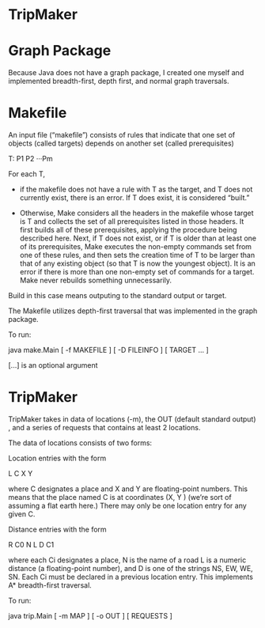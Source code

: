 TripMaker
=========

Graph Package
==============

Because Java does not have a graph package, I created one myself and implemented breadth-first, depth first, and normal graph traversals.

Makefile
========

An input file (“makefile”)  consists of rules that indicate that one set of objects (called targets) depends on another set (called prerequisites)

T: P1 P2 ···Pm

For each T, 

- if the makefile does not have a rule with T as the target, and T does not currently exist, there is an error. If T does exist, it is considered “built.”

- Otherwise, Make considers all the headers in the makefile whose target is T and collects the set of all prerequisites listed in those headers. It first builds all of these prerequisites, applying the procedure being described here. Next, if T does not exist, or if T is older than at least one of its prerequisites, Make executes the non-empty commands set from one of these rules, and then sets the creation time of T to be larger than that of any existing object (so that T is now the youngest object). It is an error if there is more than one non-empty set of commands for a target. Make never rebuilds something unnecessarily.

Build in this case means outputing to the standard output or target.

The Makefile utilizes depth-first traversal that was implemented in the graph package.


To run:

java make.Main [ -f MAKEFILE ] [ -D FILEINFO ] [ TARGET ... ]

[...] is an optional argument

TripMaker
=========

TripMaker takes in data of locations (-m), the OUT (default standard output) , and a series of requests that contains at least 2 locations.

The data of locations consists of two forms:

Location entries with the form 

L C X Y

where C designates a place and X and Y are floating-point numbers. This means that the place named C is at coordinates (X, Y ) (we’re sort of assuming a flat earth here.) There may only be one location entry for any given C.

Distance entries with the form

R C0 N L D C1

where each Ci designates a place, N is the name of a road L is a numeric distance (a floating-point number), and D is one of the strings NS, EW, WE, SN. Each Ci must be declared in a previous location entry.
This implements A* breadth-first traversal.

To run:

java trip.Main [ -m MAP ] [ -o OUT ] [ REQUESTS ]
